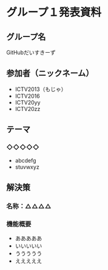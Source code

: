 # グループ１発表資料

## グループ名
GitHubだいすきーず

## 参加者（ニックネーム）
- ICTV2013（もじゃ）
- ICTV2016
- ICTV20yy
- ICTV20zz

## テーマ
### ◇◇◇◇◇
- abcdefg
- stuvwxyz

## 解決策
### 名称：△△△△
### 機能概要
- あああああ  
- いいいいい  
- ううううう
- えええええ

